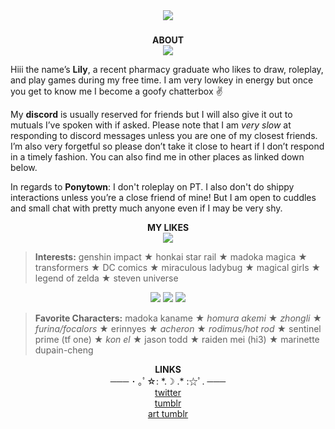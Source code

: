 <div align="center">
<img src="https://i.imgur.com/7jdqwnU.png"/>
</div>

###
<div align="center"> <b>ABOUT</b> </div>
<div align="center"> <img src="https://i.imgur.com/Y4z7rgu.gif"/> </div>

Hiii the name’s <b>Lily</b>, a recent pharmacy graduate who likes to draw, roleplay, and play games during my free time. I am very lowkey in energy but once you get to know me I become a goofy chatterbox ✌

My <b>discord</b> is usually reserved for friends but I will also give it out to mutuals I’ve spoken with if asked. Please note that I am <i>very slow</i> at responding to discord messages unless you are one of my closest friends. I’m also very forgetful so please don’t take it close to heart if I don’t respond in a timely fashion. You can also find me in other places as linked down below. 

In regards to <b>Ponytown</b>: 
I don't roleplay on PT. I also don't do shippy interactions unless you’re a close friend of mine! But I am open to cuddles and small chat with pretty much anyone even if I may be very shy. 

<div align="center"> <b>MY LIKES</b> </div>
<div align="center">
<img src="https://i.imgur.com/Y4z7rgu.gif"/>
</div>

<blockquote><b>Interests:</b> genshin impact ★ honkai star rail ★ madoka magica ★ transformers ★ DC comics ★ miraculous ladybug ★ magical girls ★ legend of zelda ★ steven universe </blockquote>

<div align="center">
<img src="https://i.imgur.com/ydob3lD.png"/>
<img src="https://i.imgur.com/VsHyeKn.png"/>
<img src="https://i.imgur.com/VJUMTn4.png"/> 
</div>

<blockquote><b>Favorite Characters:</b> madoka kaname ★ <i>homura akemi</i> ★ <i>zhongli</i> ★ <i>furina/focalors</i> ★ erinnyes ★ <i>acheron</i> ★ <i>rodimus/hot rod</i> ★ sentinel prime (tf one) ★ <i>kon el</i> ★ jason todd ★ raiden mei (hi3) ★ marinette dupain-cheng </blockquote>

<div align="center"> <b>LINKS</b> </div>
<div align="center"> ─── ･ ｡ﾟ☆: *.☽ .* :☆ﾟ. ─── </div>
<div align="center"> <a href="https://x.com/erinnyesceo">twitter</a> </div>
<div align="center"> <a href="https://madocifer.tumblr.com/">tumblr</a> </div>
<div align="center"> <a href="https://leeleesart.tumblr.com/">art tumblr</a> </div>
